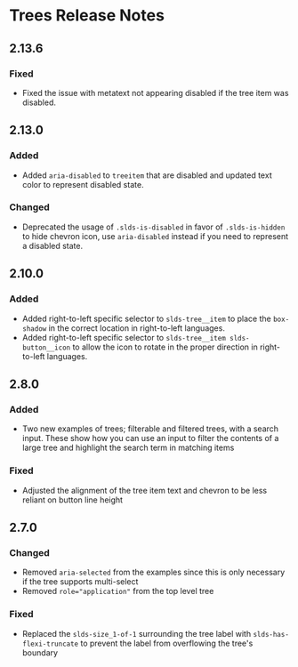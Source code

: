 <!-- Release notes authoring guidelines: http://keepachangelog.com/ -->

# Trees Release Notes

<!-- ## [Unreleased] -->

## 2.13.6

### Fixed

- Fixed the issue with metatext not appearing disabled if the tree item was disabled.

## 2.13.0

### Added
- Added `aria-disabled` to `treeitem` that are disabled and updated text color to represent disabled state.

### Changed
- Deprecated the usage of `.slds-is-disabled` in favor of `.slds-is-hidden` to hide chevron icon, use `aria-disabled` instead if you need to represent a disabled state.

## 2.10.0

### Added
- Added right-to-left specific selector to `slds-tree__item` to place the `box-shadow` in the correct location in right-to-left languages.
- Added right-to-left specific selector to `slds-tree__item slds-button__icon` to allow the icon to rotate in the proper direction in right-to-left languages.

## 2.8.0

### Added
- Two new examples of trees; filterable and filtered trees, with a search input. These show how you can use an input to filter the contents of a large tree and highlight the search term in matching items

### Fixed
- Adjusted the alignment of the tree item text and chevron to be less reliant on button line height

## 2.7.0

### Changed
- Removed `aria-selected` from the examples since this is only necessary if the tree supports multi-select
- Removed `role="application"` from the top level tree

### Fixed
- Replaced the `slds-size_1-of-1` surrounding the tree label with `slds-has-flexi-truncate` to prevent the label from overflowing the tree's boundary
